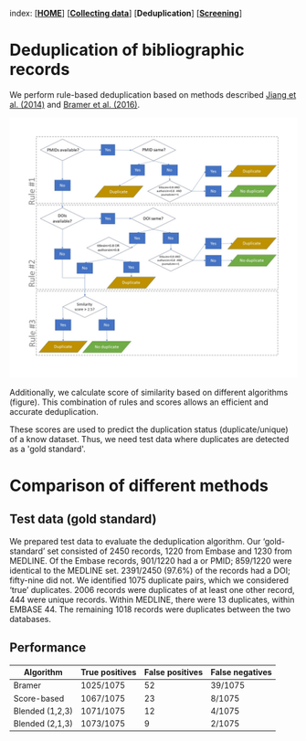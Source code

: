 index: [[**HOME**](index.html)] [[**Collecting data**](collectingdata.html)] [**Deduplication**] [[**Screening**](screening.html)]

# Deduplication of bibliographic records

We perform rule-based deduplication based on methods described [Jiang et al. (2014)](https://academic.oup.com/database/article/doi/10.1093/database/bat086/2633762) and [Bramer et al. (2016)](https://www.ncbi.nlm.nih.gov/pmc/articles/PMC4915647/).

![Rule-score algorithm](images/flowchart_rules2.jpg)

Additionally, we calculate score of similarity based on different algorithms (figure). This combination of rules and scores allows an efficient and accurate deduplication.

These scores are used to predict the duplication status (duplicate/unique) of a know dataset. Thus, we need test data where duplicates are detected as a 'gold standard'. 

# Comparison of different methods 

## Test data (gold standard)

We prepared test data to evaluate the deduplication algorithm. Our ‘gold-standard’ set consisted of 2450 records, 1220 from Embase and 1230 from MEDLINE. Of the Embase records, 901/1220 had a or PMID; 859/1220 were identical to the MEDLINE set. 2391/2450 (97.6%) of the records had a DOI; fifty-nine did not. We identified 1075 duplicate pairs, which we considered ‘true’ duplicates. 2006 records were duplicates of at least one other record, 444 were unique records. Within MEDLINE, there were 13 duplicates, within EMBASE 44. The remaining 1018 records were duplicates between the two databases.

## Performance

| Algorithm        | True positives | False positives | False negatives |
|------------------|----------------|-----------------|-----------------|
| Bramer           | 1025/1075      | 52              | 39/1075         |
| Score-based      | 1067/1075      | 23              | 8/1075          |
| Blended (1,2,3)  | 1071/1075      | 12              | 4/1075          |
| Blended (2,1,3)  | 1073/1075      | 9               | 2/1075          |


